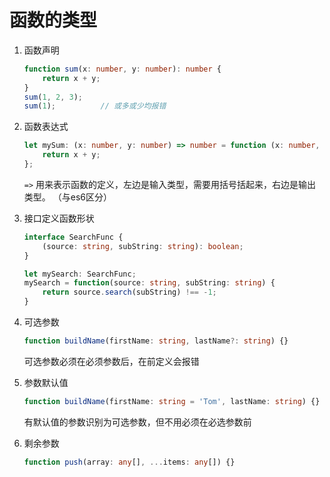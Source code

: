 # 函数的类型

1. 函数声明

   ```typescript
   function sum(x: number, y: number): number {
       return x + y;
   }
   sum(1, 2, 3);
   sum(1);          // 或多或少均报错
   ```

2. 函数表达式

   ``` typescript
   let mySum: (x: number, y: number) => number = function (x: number, y: number): number {
       return x + y;
   };
   ```

    `=>` 用来表示函数的定义，左边是输入类型，需要用括号括起来，右边是输出类型。 （与es6区分）

3. 接口定义函数形状

   ``` typescript
   interface SearchFunc {
       (source: string, subString: string): boolean;
   }
   
   let mySearch: SearchFunc;
   mySearch = function(source: string, subString: string) {
       return source.search(subString) !== -1;
   }
   ```

4. 可选参数

   ``` typescript
   function buildName(firstName: string, lastName?: string) {}
   ```

   可选参数必须在必须参数后，在前定义会报错

5. 参数默认值

   ```typescript
   function buildName(firstName: string = 'Tom', lastName: string) {}
   ```

   有默认值的参数识别为可选参数，但不用必须在必选参数前

6. 剩余参数

   ```typescript
   function push(array: any[], ...items: any[]) {}
   ```